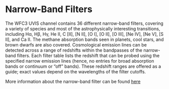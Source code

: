 # Narrow-Band Filters

The WFC3 UVIS channel contains 36 different narrow-band filters, covering a variety of species and most of the astrophysically
interesting transitions, including Hα, Hβ, Hγ, He II, C [II], [N II], [O I], [O II], [O III], [Ne IV], [Ne V], [S II],
and Ca II. The methane absorption bands seen in planets, cool stars, and brown dwarfs are also covered.
Cosmological emission lines can be detected across a range of redshifts within the bandpasses of the narrow-band
filters. Each filter table lists the redshift that can be probed using the specified narrow emission lines
(hence, no entries for broad absorption bands or continuum or “off” bands). 
These redshift ranges are offered as a guide; exact values depend on the wavelengths of the filter cutoffs. 

More information about the narrow-band filter can be found [here](http://www.stsci.edu/hst/wfc3/documents/handbooks/currentIHB/c06_uvis06.html#376600)

